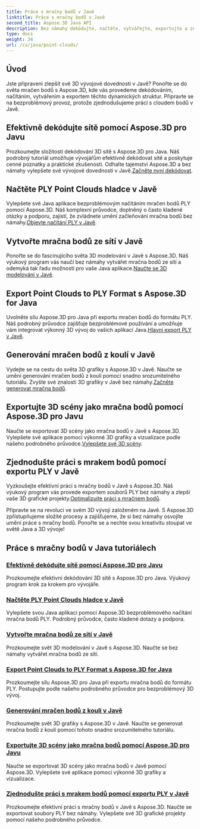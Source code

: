 ```yaml
---
title: Práce s mračny bodů v Javě
linktitle: Práce s mračny bodů v Javě
second_title: Aspose.3D Java API
description: Bez námahy dekódujte, načtěte, vytvářejte, exportujte a zefektivněte mračna bodů v Javě pomocí výukových programů Aspose.3D. Vylepšete své 3D vývojové dovednosti krok za krokem.
type: docs
weight: 34
url: /cs/java/point-clouds/
---
```


## Úvod

Jste připraveni zlepšit své 3D vývojové dovednosti v Javě? Ponořte se do světa mračen bodů s Aspose.3D, kde vás provedeme dekódováním, načítáním, vytvářením a exportem těchto dynamických struktur. Připravte se na bezproblémový provoz, protože zjednodušujeme práci s cloudem bodů v Javě.

## Efektivně dekódujte sítě pomocí Aspose.3D pro Javu
 Prozkoumejte složitosti dekódování 3D sítě s Aspose.3D pro Java. Náš podrobný tutoriál umožňuje vývojářům efektivně dekódovat sítě a poskytuje cenné poznatky a praktické zkušenosti. Odhalte tajemství Aspose.3D a bez námahy vylepšete své vývojové dovednosti v Javě.[Začněte nyní dekódovat](./decode-meshes-java/).

## Načtěte PLY Point Clouds hladce v Javě
 Vylepšete své Java aplikace bezproblémovým načítáním mračen bodů PLY pomocí Aspose.3D. Náš komplexní průvodce, doplněný o často kladené otázky a podporu, zajistí, že zvládnete umění začleňování mračna bodů bez námahy.[Objevte načítání PLY v Javě](./load-ply-point-clouds-java/).

## Vytvořte mračna bodů ze sítí v Javě
Ponořte se do fascinujícího světa 3D modelování v Javě s Aspose.3D. Náš výukový program vás naučí bez námahy vytvářet mračna bodů ze sítí a odemyká tak řadu možností pro vaše Java aplikace.[Naučte se 3D modelování v Javě](./create-point-clouds-java/).

## Export Point Clouds to PLY Format s Aspose.3D for Java
 Uvolněte sílu Aspose.3D pro Java při exportu mračen bodů do formátu PLY. Náš podrobný průvodce zajišťuje bezproblémové používání a umožňuje vám integrovat výkonný 3D vývoj do vašich aplikací Java.[Hlavní export PLY v Javě](./export-point-clouds-ply-java/).

## Generování mračen bodů z koulí v Javě
 Vydejte se na cestu do světa 3D grafiky s Aspose.3D v Javě. Naučte se umění generování mračen bodů z koulí pomocí snadno srozumitelného tutoriálu. Zvyšte své znalosti 3D grafiky v Javě bez námahy.[Začněte generovat mračna bodů](./generate-point-clouds-spheres-java/).

## Exportujte 3D scény jako mračna bodů pomocí Aspose.3D pro Javu
Naučte se exportovat 3D scény jako mračna bodů v Javě s Aspose.3D. Vylepšete své aplikace pomocí výkonné 3D grafiky a vizualizace podle našeho podrobného průvodce.[Vylepšete své 3D scény](./export-3d-scenes-point-clouds-java/).

## Zjednodušte práci s mrakem bodů pomocí exportu PLY v Javě
 Vyzkoušejte efektivní práci s mračny bodů v Javě s Aspose.3D. Náš výukový program vás provede exportem souborů PLY bez námahy a zlepší vaše 3D grafické projekty.[Optimalizujte práci s mračnem bodů](./ply-export-point-clouds-java/).

Připravte se na revoluci ve svém 3D vývoji založeném na Javě. S Aspose.3D zpřístupňujeme složité procesy a zajišťujeme, že si bez námahy osvojíte umění práce s mračny bodů. Ponořte se a nechte svou kreativitu stoupat ve světě Java a 3D vývoje!
## Práce s mračny bodů v Java tutoriálech
### [Efektivně dekódujte sítě pomocí Aspose.3D pro Javu](./decode-meshes-java/)
Prozkoumejte efektivní dekódování 3D sítě s Aspose.3D pro Java. Výukový program krok za krokem pro vývojáře.
### [Načtěte PLY Point Clouds hladce v Javě](./load-ply-point-clouds-java/)
Vylepšete svou Java aplikaci pomocí Aspose.3D bezproblémového načítání mračna bodů PLY. Podrobný průvodce, často kladené dotazy a podpora.
### [Vytvořte mračna bodů ze sítí v Javě](./create-point-clouds-java/)
Prozkoumejte svět 3D modelování v Javě s Aspose.3D. Naučte se bez námahy vytvářet mračna bodů ze sítí.
### [Export Point Clouds to PLY Format s Aspose.3D for Java](./export-point-clouds-ply-java/)
Prozkoumejte sílu Aspose.3D pro Java při exportu mračna bodů do formátu PLY. Postupujte podle našeho podrobného průvodce pro bezproblémový 3D vývoj.
### [Generování mračen bodů z koulí v Javě](./generate-point-clouds-spheres-java/)
Prozkoumejte svět 3D grafiky s Aspose.3D v Javě. Naučte se generovat mračna bodů z koulí pomocí tohoto snadno srozumitelného tutoriálu.
### [Exportujte 3D scény jako mračna bodů pomocí Aspose.3D pro Javu](./export-3d-scenes-point-clouds-java/)
Naučte se exportovat 3D scény jako mračna bodů v Javě pomocí Aspose.3D. Vylepšete své aplikace pomocí výkonné 3D grafiky a vizualizace.
### [Zjednodušte práci s mrakem bodů pomocí exportu PLY v Javě](./ply-export-point-clouds-java/)
Prozkoumejte efektivní práci s mračny bodů v Javě s Aspose.3D. Naučte se exportovat soubory PLY bez námahy. Vylepšete své 3D grafické projekty pomocí našeho podrobného průvodce.